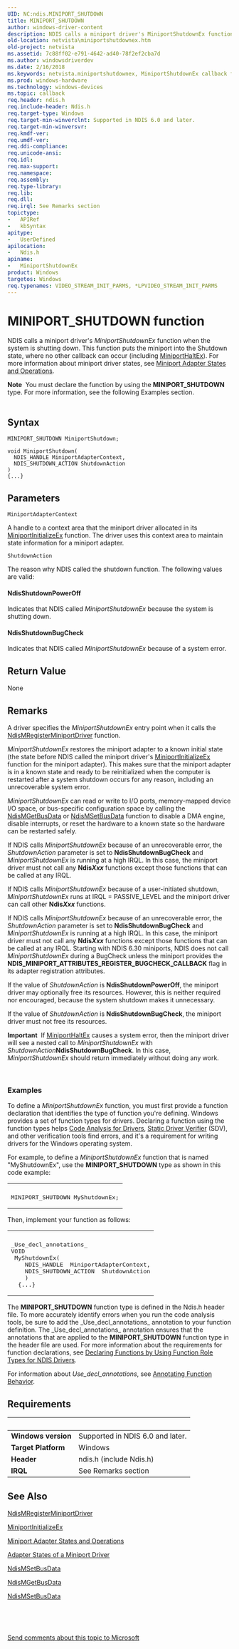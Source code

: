 ```yaml
---
UID: NC:ndis.MINIPORT_SHUTDOWN
title: MINIPORT_SHUTDOWN
author: windows-driver-content
description: NDIS calls a miniport driver's MiniportShutdownEx function when the system is shutting down.
old-location: netvista\miniportshutdownex.htm
old-project: netvista
ms.assetid: 7c88ff02-e791-4642-ad40-78f2ef2cba7d
ms.author: windowsdriverdev
ms.date: 2/16/2018
ms.keywords: netvista.miniportshutdownex, MiniportShutdownEx callback function [Network Drivers Starting with Windows Vista], MiniportShutdownEx, MINIPORT_SHUTDOWN, MINIPORT_SHUTDOWN, ndis/MiniportShutdownEx, miniport_functions_ref_1ef84db9-b4af-4e59-9bb8-6f467a0866d5.xml
ms.prod: windows-hardware
ms.technology: windows-devices
ms.topic: callback
req.header: ndis.h
req.include-header: Ndis.h
req.target-type: Windows
req.target-min-winverclnt: Supported in NDIS 6.0 and later.
req.target-min-winversvr: 
req.kmdf-ver: 
req.umdf-ver: 
req.ddi-compliance: 
req.unicode-ansi: 
req.idl: 
req.max-support: 
req.namespace: 
req.assembly: 
req.type-library: 
req.lib: 
req.dll: 
req.irql: See Remarks section
topictype:
-	APIRef
-	kbSyntax
apitype:
-	UserDefined
apilocation:
-	Ndis.h
apiname:
-	MiniportShutdownEx
product: Windows
targetos: Windows
req.typenames: VIDEO_STREAM_INIT_PARMS, *LPVIDEO_STREAM_INIT_PARMS
---
```



# MINIPORT_SHUTDOWN function
NDIS calls a miniport driver's 
   <i>MiniportShutdownEx</i> function when the system is shutting down. This function puts the miniport into the Shutdown state, where no other callback can occur (including <a href="..\ndis\nc-ndis-miniport_halt.md">MiniportHaltEx</a>). For more information about miniport driver states, see <a href="https://msdn.microsoft.com/b47e2cbe-9da3-4600-9afe-b082e60b87fb">Miniport Adapter States and Operations</a>.
<div class="alert"><b>Note</b>  You must declare the function by using the <b>MINIPORT_SHUTDOWN</b> type. For more
   information, see the following Examples section.</div><div> </div>

## Syntax

```
MINIPORT_SHUTDOWN MiniportShutdown;

void MiniportShutdown(
  NDIS_HANDLE MiniportAdapterContext,
  NDIS_SHUTDOWN_ACTION ShutdownAction
)
{...}
```

## Parameters

`MiniportAdapterContext`

A handle to a context area that the miniport driver allocated in its 
     <a href="..\ndis\nc-ndis-miniport_initialize.md">MiniportInitializeEx</a> function.
     The driver uses this context area to maintain state information for a miniport adapter.

`ShutdownAction`

The reason why NDIS called the shutdown function. The following values are valid:
     





#### NdisShutdownPowerOff

Indicates that NDIS called 
       <i>MiniportShutdownEx</i> because the system is shutting down.



#### NdisShutdownBugCheck

Indicates that NDIS called 
       <i>MiniportShutdownEx</i> because of a system error.


## Return Value

None

## Remarks

A driver specifies the 
    <i>MiniportShutdownEx</i> entry point when it calls the 
    <a href="..\ndis\nf-ndis-ndismregisterminiportdriver.md">
    NdisMRegisterMiniportDriver</a> function.

<i>MiniportShutdownEx</i> restores the miniport adapter to a known initial state (the
    state before NDIS called the miniport driver's 
    <a href="..\ndis\nc-ndis-miniport_initialize.md">MiniportInitializeEx</a> function for
    the miniport adapter). This makes sure that the miniport adapter is in a known state and ready to be
    reinitialized when the computer is restarted after a system shutdown occurs for any reason, including an
    unrecoverable system error.

<i>MiniportShutdownEx</i> can read or write to I/O ports, memory-mapped device I/O
    space, or bus-specific configuration space by calling the 
    <a href="..\ndis\nf-ndis-ndismgetbusdata.md">NdisMGetBusData</a> or 
    <a href="..\ndis\nf-ndis-ndismsetbusdata.md">NdisMSetBusData</a> function to disable a DMA
    engine, disable interrupts, or reset the hardware to a known state so the hardware can be restarted
    safely.

If NDIS calls 
    <i>MiniportShutdownEx</i> because of an unrecoverable error, the 
    <i>ShutdownAction</i> parameter is set to 
    <b>NdisShutdownBugCheck</b> and 
    <i>MiniportShutdownEx</i> is running at a high IRQL. In this case, the miniport driver
    must not call any 
    <b>Ndis<i>Xxx</i></b> functions except those functions that can be called at any IRQL.

If NDIS calls 
    <i>MiniportShutdownEx</i> because of a user-initiated shutdown, 
    <i>MiniportShutdownEx</i> runs at IRQL = PASSIVE_LEVEL and the miniport driver can
    call other 
    <b>Ndis<i>Xxx</i></b> functions.

If NDIS calls <i>MiniportShutdownEx</i> because of an unrecoverable error, the <i>ShutdownAction</i> parameter is set to <b>NdisShutdownBugCheck</b> and <i>MiniportShutdownEx</i> is running at a high IRQL. In this case, the miniport driver must not call any <b>Ndis<i>Xxx</i></b> functions except those functions that can be called at any IRQL.  Starting with NDIS 6.30 miniports, NDIS does not call <i>MiniportShutdownEx</i> during a BugCheck unless the miniport provides the <b>NDIS_MINIPORT_ATTRIBUTES_REGISTER_BUGCHECK_CALLBACK</b> flag in its adapter registration attributes.

If the value of <i>ShutdownAction</i> is <b>NdisShutdownPowerOff</b>, the miniport driver may optionally free its resources. However, this is neither required nor encouraged, because the system shutdown makes it unnecessary.

If the value of <i>ShutdownAction</i> is <b>NdisShutdownBugCheck</b>, the miniport driver must not free its resources.<div class="alert"><b>Important</b>  If <a href="..\ndis\nc-ndis-miniport_halt.md">MiniportHaltEx</a> causes a system error, then the miniport driver will see a nested call to <i>MiniportShutdownEx</i> with <i>ShutdownAction</i><b>NdisShutdownBugCheck</b>. In this case, <i>MiniportShutdownEx</i> should return immediately without doing any work.</div>
<div> </div>


<h3><a id="Examples"></a><a id="examples"></a><a id="EXAMPLES"></a>Examples</h3>
To define a <i>MiniportShutdownEx</i> function, you must first provide a function declaration that identifies the type of function you're defining. Windows provides a set of function types for drivers. Declaring a function using the function types helps <a href="https://msdn.microsoft.com/2F3549EF-B50F-455A-BDC7-1F67782B8DCA">Code Analysis for Drivers</a>, <a href="https://msdn.microsoft.com/74feeb16-387c-4796-987a-aff3fb79b556">Static Driver Verifier</a> (SDV), and other verification tools find errors, and it's a requirement for writing drivers for the Windows operating system.

For example, to define a <i>MiniportShutdownEx</i> function that is named "MyShutdownEx", use the <b>MINIPORT_SHUTDOWN</b> type as shown in this code example:

<div class="code"><span codelanguage=""><table>
<tr>
<th></th>
</tr>
<tr>
<td>
<pre>MINIPORT_SHUTDOWN MyShutdownEx;</pre>
</td>
</tr>
</table></span></div>
Then, implement your function as follows:

<div class="code"><span codelanguage=""><table>
<tr>
<th></th>
</tr>
<tr>
<td>
<pre>_Use_decl_annotations_
VOID
 MyShutdownEx(
    NDIS_HANDLE  MiniportAdapterContext,
    NDIS_SHUTDOWN_ACTION  ShutdownAction
    )
  {...}</pre>
</td>
</tr>
</table></span></div>
The <b>MINIPORT_SHUTDOWN</b> function type is defined in the Ndis.h header file. To more accurately identify errors when you run the code analysis tools, be sure to add the _Use_decl_annotations_ annotation to your function definition.  The _Use_decl_annotations_ annotation ensures that the annotations that are applied to the <b>MINIPORT_SHUTDOWN</b> function type in the header file are used.  For more information about the requirements for function declarations, see <a href="https://msdn.microsoft.com/232c4272-0bf0-4a4e-9560-3bceeca8a3e3">Declaring Functions by Using Function Role Types for NDIS Drivers</a>.

For information about  _Use_decl_annotations_, see <a href="http://go.microsoft.com/fwlink/p/?linkid=286697">Annotating Function Behavior</a>.

## Requirements
| &nbsp; | &nbsp; |
| ---- |:---- |
| **Windows version** | Supported in NDIS 6.0 and later.  |
| **Target Platform** | Windows |
| **Header** | ndis.h (include Ndis.h) |
| **IRQL** | See Remarks section |

## See Also

<a href="..\ndis\nf-ndis-ndismregisterminiportdriver.md">NdisMRegisterMiniportDriver</a>



<a href="..\ndis\nc-ndis-miniport_initialize.md">MiniportInitializeEx</a>



<a href="https://msdn.microsoft.com/b47e2cbe-9da3-4600-9afe-b082e60b87fb">Miniport Adapter States and Operations</a>



<a href="https://msdn.microsoft.com/3ca03511-a912-4ee3-bd9f-1bd8e6996c48">Adapter States of a Miniport Driver</a>



<a href="..\ndis\nf-ndis-ndismsetbusdata.md">NdisMSetBusData</a>



<a href="..\ndis\nf-ndis-ndismgetbusdata.md">NdisMGetBusData</a>



<a href="..\ndis\nf-ndis-ndismsetbusdata.md">NdisMSetBusData</a>



 

 

<a href="mailto:wsddocfb@microsoft.com?subject=Documentation%20feedback [netvista\netvista]:%20MINIPORT_SHUTDOWN callback function%20 RELEASE:%20(2/16/2018)&amp;body=%0A%0APRIVACY STATEMENT%0A%0AWe use your feedback to improve the documentation. We don't use your email address for any other purpose, and we'll remove your email address from our system after the issue that you're reporting is fixed. While we're working to fix this issue, we might send you an email message to ask for more info. Later, we might also send you an email message to let you know that we've addressed your feedback.%0A%0AFor more info about Microsoft's privacy policy, see http://privacy.microsoft.com/en-us/default.aspx." title="Send comments about this topic to Microsoft">Send comments about this topic to Microsoft</a>